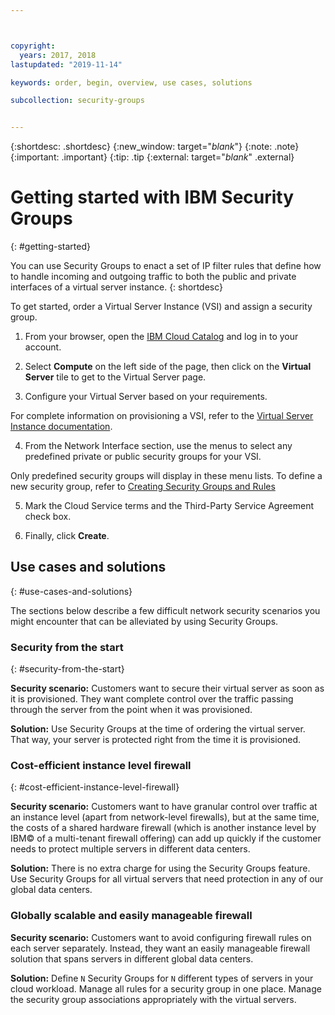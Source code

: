 ```yaml
---



copyright:
  years: 2017, 2018
lastupdated: "2019-11-14"

keywords: order, begin, overview, use cases, solutions

subcollection: security-groups


---
```


{:shortdesc: .shortdesc}
{:new_window: target="_blank_"}
{:note: .note}
{:important: .important}
{:tip: .tip
{:external: target="_blank_" .external}

# Getting started with IBM Security Groups
{: #getting-started}

You can use Security Groups to enact a set of IP filter rules that define how to handle incoming and outgoing traffic to both the public and private interfaces of a virtual server instance.
{: shortdesc}

To get started, order a Virtual Server Instance (VSI) and assign a security group.

1. From your browser, open the [IBM Cloud Catalog](https://cloud.ibm.com/catalog) and log in to your account.

2. Select **Compute** on the left side of the page, then click on the **Virtual Server** tile to get to the Virtual Server page.

3. Configure your Virtual Server based on your requirements.

  For complete information on provisioning a VSI, refer to the [Virtual Server Instance documentation](/docs/vsi?topic=virtual-servers-getting-started-tutorial#getting-started-tutorial).

4. From the Network Interface section, use the menus to select any predefined private or public security groups for your VSI.

  Only predefined security groups will display in these menu lists. To define a new security group, refer to [Creating Security Groups and Rules](/docs/security-groups?topic=security-groups-creating-security-groups)

5. Mark the Cloud Service terms and the Third-Party Service Agreement check box.

6. Finally, click **Create**.

## Use cases and solutions
{: #use-cases-and-solutions}

The sections below describe a few difficult network security scenarios you might encounter that can be alleviated by using Security Groups.

### Security from the start
{: #security-from-the-start}

**Security scenario:** Customers want to secure their virtual server as soon as it is provisioned. They want complete control over the traffic passing through the server from the point when it was provisioned.

**Solution:** Use Security Groups at the time of ordering the virtual server. That way, your server is protected right from the time it is provisioned.

### Cost-efficient instance level firewall
{: #cost-efficient-instance-level-firewall}

**Security scenario:** Customers want to have granular control over traffic at an instance level (apart from network-level firewalls), but at the same time, the costs of a shared hardware firewall (which is another instance level by IBM© of a multi-tenant firewall offering) can add up quickly if the customer needs to protect multiple servers in different data centers.

**Solution:** There is no extra charge for using the Security Groups feature. Use Security Groups for all virtual servers that need protection in any of our global data centers.

### Globally scalable and easily manageable firewall
**Security scenario:** Customers want to avoid configuring firewall rules on each server separately. Instead, they want an easily manageable firewall solution that spans servers in different global data centers.

**Solution:** Define `N` Security Groups for `N` different types of servers in your cloud workload. Manage all rules for a security group in one place. Manage the security group associations appropriately with the virtual servers.
